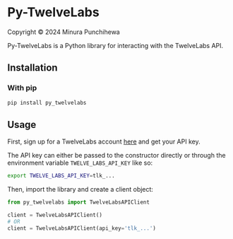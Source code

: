 # Py-TwelveLabs
Copyright © 2024 Minura Punchihewa

Py-TwelveLabs is a Python library for interacting with the TwelveLabs API.

## Installation
### With pip
```bash
pip install py_twelvelabs
```

## Usage

First, sign up for a TwelveLabs account [here](https://playground.twelvelabs.io/signup) and get your API key.

The API key can either be passed to the constructor directly or through the environment variable `TWELVE_LABS_API_KEY` like so:
```bash
export TWELVE_LABS_API_KEY=tlk_...
```

Then, import the library and create a client object:
```python
from py_twelvelabs import TwelveLabsAPIClient

client = TwelveLabsAPIClient()
# OR
client = TwelveLabsAPIClient(api_key='tlk_...')
```




